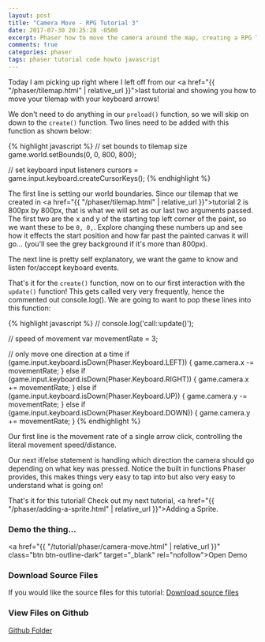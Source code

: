 ```yaml
---
layout: post
title: "Camera Move - RPG Tutorial 3"
date: 2017-07-30 20:25:28 -0500
excerpt: Phaser how to move the camera around the map, creating a RPG Tutorial 3
comments: true
categories: phaser
tags: phaser tutorial code howto javascript
---
```


Today I am picking up right where I left off from our <a href="{{ "/phaser/tilemap.html" | relative_url }}">last tutorial</a> and showing you how to move your tilemap with your keyboard arrows!

We don't need to do anything in our `preload()` function, so we will skip on down to the `create()` function. Two lines need to be added with this function as shown below:

{% highlight javascript %}
// set bounds to tilemap size
game.world.setBounds(0, 0, 800, 800);

// set keyboard input listeners
cursors = game.input.keyboard.createCursorKeys();
{% endhighlight %}

The first line is setting our world boundaries. Since our tilemap that we created in <a href="{{ "/phaser/tilemap.html" | relative_url }}">tutorial 2</a> is 800px by 800px, that is what we will set as our last two arguments passed. The first two are the x and y of the starting top left corner of the paint, so we want these to be `0, 0,`. Explore changing these numbers up and see how it effects the start position and how far past the painted canvas it will go... (you'll see the grey background if it's more than 800px).

The next line is pretty self explanatory, we want the game to know and listen for/accept keyboard events.

That's it for the `create()` function, now on to our first interaction with the `update()` function! This gets called very very frequently, hence the commented out console.log(). We are going to want to pop these lines into this function:

{% highlight javascript %}
// console.log('call::update()');

// speed of movement
var movementRate = 3;

// only move one direction at a time
if (game.input.keyboard.isDown(Phaser.Keyboard.LEFT)) {
  game.camera.x -= movementRate;
} else if (game.input.keyboard.isDown(Phaser.Keyboard.RIGHT)) {
  game.camera.x += movementRate;
} else if (game.input.keyboard.isDown(Phaser.Keyboard.UP)) {
  game.camera.y -= movementRate;
} else if (game.input.keyboard.isDown(Phaser.Keyboard.DOWN)) {
  game.camera.y += movementRate;
}
{% endhighlight %}

Our first line is the movement rate of a single arrow click, controlling the literal movement speed/distance.

Our next if/else statement is handling which direction the camera should go depending on what key was pressed. Notice the built in functions Phaser provides, this makes things very easy to tap into but also very easy to understand what is going on!

That's it for this tutorial! Check out my next tutorial, <a href="{{ "/phaser/adding-a-sprite.html" | relative_url }}">Adding a Sprite</a>.

### Demo the thing...
<a href="{{ "/tutorial/phaser/camera-move.html" | relative_url }}" class="btn btn-outline-dark" target="_blank" rel="nofollow">Open Demo</a>  

### Download Source Files
If you would like the source files for this tutorial: <a href="/assets/downloads/phaser/camera-move-tutorial_blog.calebnance.com.zip" class="btn btn-outline-dark" download>Download source files</a>

### View Files on Github
<a href="https://github.com/calebnance/blog-calebnance_phaser-tutorials/tree/master/3-camera-move" class="btn btn-outline-dark">Github Folder</a>
